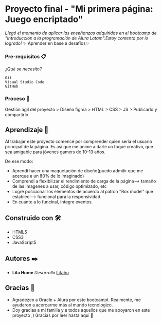 # Proyecto final - "Mi primera página: Juego encriptado"
_Llegó el momento de aplicar las enseñanzas adquiridas en el bootcamp de "Introducción a la programación de
Alura Latam".Estoy contenta por lo logrado!_ 
✨ Aprender en base a desafíos✨

### Pre-requisitos 📋
_¿Qué se necesito?_
```
Git
Visual Studio Code
GitHub
```

### Proceso 🔧
Gestión ágil del proyecto > Diseño figma > HTML > CSS > JS > Publicarlo y compartirlo

## Aprendizaje 🚀
Al trabajar este proyecto comencé por comprender quien sería el usuario principal de la página. 
Es así que me anime a darle un toque creativo, que sea amigable para jóvenes gamers de 10-13 años. 

De ese modo:
* Aprendí hacer una maquetación de diseño(puedo admitir que me acerque a un 80% de lo imaginado)
* Comprendí a flexibilizar el rendimiento de carga de la página--> tamaño de las imagenes a usar, código optimizado, etc
* Logré posicionar los elementos de acuerdo al patron "Box model" que establecí--> funcional para la responsividad.
* En cuanto a lo funcinal, integre eventos.

## Construido con 🛠️
* HTML5
* CSS3
* JavaScript5

## Autores ✒️
* **Lita Hume** _Desarrollo_ [Litahu](#[Litahu](https://github.com/litahu))

## Gracias 🎁
* Agradezco a Oracle + Alura por este bootcampt. Realmente, me ayudaron a acercarme más al mundo tecnologico.
* Doy gracias a mi familia y a todos aquellos que me apoyaron en este proyecto ;)
Gracias por leer hasta aquí 📣
